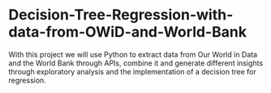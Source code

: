 # Decision-Tree-Regression-with-data-from-OWiD-and-World-Bank
With this project we will use Python to extract data from Our World in Data and the World Bank through APIs, combine it and generate different insights through exploratory analysis and the implementation of a decision tree for regression.
